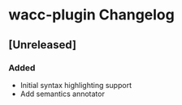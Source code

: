 <!-- Keep a Changelog guide -> https://keepachangelog.com -->

# wacc-plugin Changelog

## [Unreleased]
### Added
- Initial syntax highlighting support
- Add semantics annotator